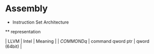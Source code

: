 # Assembly


* Instruction Set Architecture

** representation

| LLVM       | Intel             | Meaning       |
| *COMMONDq* | command qword ptr | qword (64bit) |

